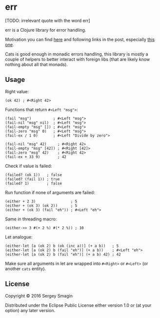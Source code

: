 # err

[TODO: irrelevant quote with the word err]

err is a Clojure library for error handling.

Motivation you can find [here](https://s-mage.github.io/2015/10/16/better-errors.html)
and following links in the post, especially
[this one](https://www.niwi.nz/2015/03/08/error-handling/).

Cats is good enough in monadic errors handling, this library is mostly
a couple of helpers to better interact with foreign libs (that are likely
know nothing about all that monads).

## Usage

Right value:

    (ok 42) ; #<Right 42>

Functions that return `#<Left "msg">`:

    (fail "msg")          ; #<Left "msg">
    (fail-nil "msg" nil)  ; #<Left "msg">
    (fail-empty "msg" []) ; #<Left "msg">
    (fail-zero "msg" 0)   ; #<Left "msg">
    (fail-ex / 1 0)       ; #<Left "Divide by zero">

    (fail-nil "msg" 42)     ; #<Right 42>
    (fail-empty "msg" [42]) ; #<Right [42]>
    (fail-zero "msg" 42)    ; #<Right 42>
    (fail-ex + 33 9)        ; 42

Check if value is failed:

    (failed? (ok 1))   ; false
    (failed? (fail 1)) ; true
    (failed? 1)        ; false

Run function if none of arguments are failed:

    (either + 2 3)                ; 5
    (either + (ok 3) (ok 2))      ; 5
    (either + (ok 3) (fail "eh")) ; #<Left "eh">

Same in threading macro:

    (either->> 3 #(+ 2 %) #(* 2 %)) ; 10

Let analogue:

    (either-let [a (ok 2) b (ok (inc a))] (+ a b))   ; 5
    (either-let [a (ok 2) b (fail "eh")] (+ a b))    ; #<Left "eh">
    (either-let [a (ok 2) b (fail "eh")] (+ a b) 42) ; 42

Make sure all arguments in let are wrapped into `#<Right>` or `#<Left>` (or another `cats` entity).

## License

Copyright © 2016 Sergey Smagin

Distributed under the Eclipse Public License either version 1.0 or (at
your option) any later version.
